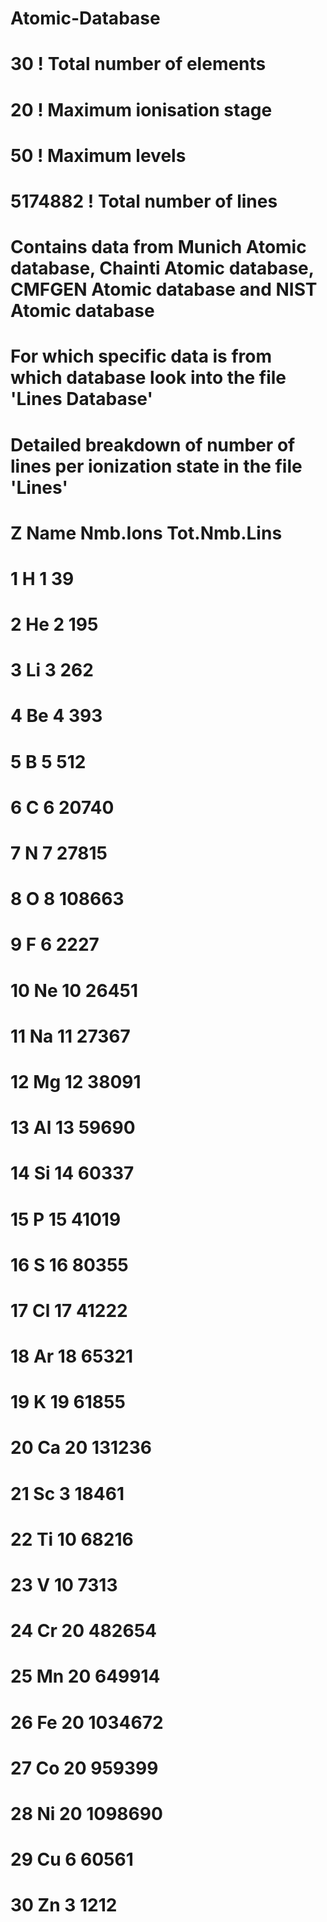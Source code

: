 # Atomic-Database

#  30          ! Total number of elements
# 20          ! Maximum ionisation stage
# 50          ! Maximum levels
# 5174882     ! Total number of lines

# Contains data from Munich Atomic database, Chainti Atomic database, CMFGEN Atomic database and NIST Atomic database
# For which specific data is from which database look into the file 'Lines Database'
# Detailed breakdown of number of lines per ionization state in the file 'Lines'

# Z Name Nmb.Ions Tot.Nmb.Lins
# 1 H        1            39
# 2 He       2           195
# 3 Li       3           262
# 4 Be       4           393
# 5 B        5           512
# 6 C        6         20740
# 7 N        7         27815
# 8 O        8        108663
# 9 F        6          2227
# 10 Ne      10         26451
# 11 Na      11         27367
# 12 Mg      12         38091
# 13 Al      13         59690
# 14 Si      14         60337
# 15 P       15         41019
# 16 S       16         80355
# 17 Cl      17         41222
# 18 Ar      18         65321
# 19 K       19         61855
# 20 Ca      20        131236
# 21 Sc       3         18461
# 22 Ti      10         68216
# 23 V       10          7313
# 24 Cr      20        482654
# 25 Mn      20        649914
# 26 Fe      20       1034672
# 27 Co      20        959399
# 28 Ni      20       1098690
# 29 Cu       6         60561
# 30 Zn       3          1212
